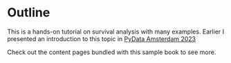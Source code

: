#  Outline 

This is a hands-on tutorial on survival analysis with many examples. 
Earlier I presented an introduction to this topic in [PyData Amsterdam 2023](https://www.youtube.com/watch?v=I33h5-GmHSM)


Check out the content pages bundled with this sample book to see more.

```{tableofcontents}
```
